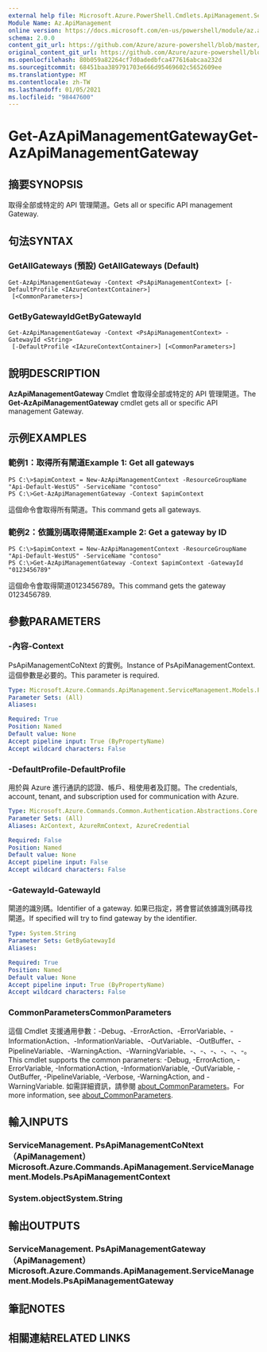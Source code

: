 ```yaml
---
external help file: Microsoft.Azure.PowerShell.Cmdlets.ApiManagement.ServiceManagement.dll-Help.xml
Module Name: Az.ApiManagement
online version: https://docs.microsoft.com/en-us/powershell/module/az.apimanagement/get-azapimanagementgateway
schema: 2.0.0
content_git_url: https://github.com/Azure/azure-powershell/blob/master/src/ApiManagement/ApiManagement/help/Get-AzApiManagementGateway.md
original_content_git_url: https://github.com/Azure/azure-powershell/blob/master/src/ApiManagement/ApiManagement/help/Get-AzApiManagementGateway.md
ms.openlocfilehash: 80b059a82264cf7d0adedbfca477616abcaa232d
ms.sourcegitcommit: 68451baa389791703e666d95469602c5652609ee
ms.translationtype: MT
ms.contentlocale: zh-TW
ms.lasthandoff: 01/05/2021
ms.locfileid: "98447600"
---
```

# <span data-ttu-id="b6a01-101">Get-AzApiManagementGateway</span><span class="sxs-lookup"><span data-stu-id="b6a01-101">Get-AzApiManagementGateway</span></span>

## <span data-ttu-id="b6a01-102">摘要</span><span class="sxs-lookup"><span data-stu-id="b6a01-102">SYNOPSIS</span></span>
<span data-ttu-id="b6a01-103">取得全部或特定的 API 管理閘道。</span><span class="sxs-lookup"><span data-stu-id="b6a01-103">Gets all or specific API management Gateway.</span></span>

## <span data-ttu-id="b6a01-104">句法</span><span class="sxs-lookup"><span data-stu-id="b6a01-104">SYNTAX</span></span>

### <span data-ttu-id="b6a01-105">GetAllGateways (預設) </span><span class="sxs-lookup"><span data-stu-id="b6a01-105">GetAllGateways (Default)</span></span>
```
Get-AzApiManagementGateway -Context <PsApiManagementContext> [-DefaultProfile <IAzureContextContainer>]
 [<CommonParameters>]
```

### <span data-ttu-id="b6a01-106">GetByGatewayId</span><span class="sxs-lookup"><span data-stu-id="b6a01-106">GetByGatewayId</span></span>
```
Get-AzApiManagementGateway -Context <PsApiManagementContext> -GatewayId <String>
 [-DefaultProfile <IAzureContextContainer>] [<CommonParameters>]
```

## <span data-ttu-id="b6a01-107">說明</span><span class="sxs-lookup"><span data-stu-id="b6a01-107">DESCRIPTION</span></span>
<span data-ttu-id="b6a01-108">**AzApiManagementGateway** Cmdlet 會取得全部或特定的 API 管理閘道。</span><span class="sxs-lookup"><span data-stu-id="b6a01-108">The **Get-AzApiManagementGateway** cmdlet gets all or specific API management Gateway.</span></span>

## <span data-ttu-id="b6a01-109">示例</span><span class="sxs-lookup"><span data-stu-id="b6a01-109">EXAMPLES</span></span>

### <span data-ttu-id="b6a01-110">範例1：取得所有閘道</span><span class="sxs-lookup"><span data-stu-id="b6a01-110">Example 1: Get all gateways</span></span>
```
PS C:\>$apimContext = New-AzApiManagementContext -ResourceGroupName "Api-Default-WestUS" -ServiceName "contoso"
PS C:\>Get-AzApiManagementGateway -Context $apimContext
```

<span data-ttu-id="b6a01-111">這個命令會取得所有閘道。</span><span class="sxs-lookup"><span data-stu-id="b6a01-111">This command gets all gateways.</span></span>

### <span data-ttu-id="b6a01-112">範例2：依識別碼取得閘道</span><span class="sxs-lookup"><span data-stu-id="b6a01-112">Example 2: Get a gateway by ID</span></span>
```
PS C:\>$apimContext = New-AzApiManagementContext -ResourceGroupName "Api-Default-WestUS" -ServiceName "contoso"
PS C:\>Get-AzApiManagementGateway -Context $apimContext -GatewayId "0123456789"
```

<span data-ttu-id="b6a01-113">這個命令會取得閘道0123456789。</span><span class="sxs-lookup"><span data-stu-id="b6a01-113">This command gets the gateway 0123456789.</span></span>

## <span data-ttu-id="b6a01-114">參數</span><span class="sxs-lookup"><span data-stu-id="b6a01-114">PARAMETERS</span></span>

### <span data-ttu-id="b6a01-115">-內容</span><span class="sxs-lookup"><span data-stu-id="b6a01-115">-Context</span></span>
<span data-ttu-id="b6a01-116">PsApiManagementCoNtext 的實例。</span><span class="sxs-lookup"><span data-stu-id="b6a01-116">Instance of PsApiManagementContext.</span></span>
<span data-ttu-id="b6a01-117">這個參數是必要的。</span><span class="sxs-lookup"><span data-stu-id="b6a01-117">This parameter is required.</span></span>

```yaml
Type: Microsoft.Azure.Commands.ApiManagement.ServiceManagement.Models.PsApiManagementContext
Parameter Sets: (All)
Aliases:

Required: True
Position: Named
Default value: None
Accept pipeline input: True (ByPropertyName)
Accept wildcard characters: False
```

### <span data-ttu-id="b6a01-118">-DefaultProfile</span><span class="sxs-lookup"><span data-stu-id="b6a01-118">-DefaultProfile</span></span>
<span data-ttu-id="b6a01-119">用於與 Azure 進行通訊的認證、帳戶、租使用者及訂閱。</span><span class="sxs-lookup"><span data-stu-id="b6a01-119">The credentials, account, tenant, and subscription used for communication with Azure.</span></span>

```yaml
Type: Microsoft.Azure.Commands.Common.Authentication.Abstractions.Core.IAzureContextContainer
Parameter Sets: (All)
Aliases: AzContext, AzureRmContext, AzureCredential

Required: False
Position: Named
Default value: None
Accept pipeline input: False
Accept wildcard characters: False
```

### <span data-ttu-id="b6a01-120">-GatewayId</span><span class="sxs-lookup"><span data-stu-id="b6a01-120">-GatewayId</span></span>
<span data-ttu-id="b6a01-121">閘道的識別碼。</span><span class="sxs-lookup"><span data-stu-id="b6a01-121">Identifier of a gateway.</span></span>
<span data-ttu-id="b6a01-122">如果已指定，將會嘗試依據識別碼尋找閘道。</span><span class="sxs-lookup"><span data-stu-id="b6a01-122">If specified will try to find gateway by the identifier.</span></span>

```yaml
Type: System.String
Parameter Sets: GetByGatewayId
Aliases:

Required: True
Position: Named
Default value: None
Accept pipeline input: True (ByPropertyName)
Accept wildcard characters: False
```

### <span data-ttu-id="b6a01-123">CommonParameters</span><span class="sxs-lookup"><span data-stu-id="b6a01-123">CommonParameters</span></span>
<span data-ttu-id="b6a01-124">這個 Cmdlet 支援通用參數：-Debug、-ErrorAction、-ErrorVariable、-InformationAction、-InformationVariable、-OutVariable、-OutBuffer、-PipelineVariable、-WarningAction、-WarningVariable、-、-、-、-、-、-。</span><span class="sxs-lookup"><span data-stu-id="b6a01-124">This cmdlet supports the common parameters: -Debug, -ErrorAction, -ErrorVariable, -InformationAction, -InformationVariable, -OutVariable, -OutBuffer, -PipelineVariable, -Verbose, -WarningAction, and -WarningVariable.</span></span> <span data-ttu-id="b6a01-125">如需詳細資訊，請參閱 [about_CommonParameters](http://go.microsoft.com/fwlink/?LinkID=113216)。</span><span class="sxs-lookup"><span data-stu-id="b6a01-125">For more information, see [about_CommonParameters](http://go.microsoft.com/fwlink/?LinkID=113216).</span></span>

## <span data-ttu-id="b6a01-126">輸入</span><span class="sxs-lookup"><span data-stu-id="b6a01-126">INPUTS</span></span>

### <span data-ttu-id="b6a01-127">ServiceManagement. PsApiManagementCoNtext （ApiManagement）</span><span class="sxs-lookup"><span data-stu-id="b6a01-127">Microsoft.Azure.Commands.ApiManagement.ServiceManagement.Models.PsApiManagementContext</span></span>

### <span data-ttu-id="b6a01-128">System.object</span><span class="sxs-lookup"><span data-stu-id="b6a01-128">System.String</span></span>

## <span data-ttu-id="b6a01-129">輸出</span><span class="sxs-lookup"><span data-stu-id="b6a01-129">OUTPUTS</span></span>

### <span data-ttu-id="b6a01-130">ServiceManagement. PsApiManagementGateway （ApiManagement）</span><span class="sxs-lookup"><span data-stu-id="b6a01-130">Microsoft.Azure.Commands.ApiManagement.ServiceManagement.Models.PsApiManagementGateway</span></span>

## <span data-ttu-id="b6a01-131">筆記</span><span class="sxs-lookup"><span data-stu-id="b6a01-131">NOTES</span></span>

## <span data-ttu-id="b6a01-132">相關連結</span><span class="sxs-lookup"><span data-stu-id="b6a01-132">RELATED LINKS</span></span>
